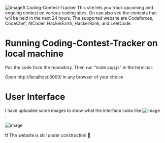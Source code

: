 ![image](https://github.com/sahil19-19/Coding-Contest-Tracker/assets/79751075/c49ea355-782f-4c5f-902e-85505c5fbe13)# Coding-Contest-Tracker
This site lets you track upcoming and ongoing contest on various coding sites.
On can also see the contests that will be held in the next 24 hours. The supported website are Codeforces, CodeChef, AtCoder, HackerEarth, HackerRank, and LeetCode.

# Running Coding-Contest-Tracker on local machine 
Pull the code from the repository. Then run "node app.js" in the terminal.

Open http://localhost:5000/ in any browser of your choice

# User Interface
I have uploaded some images to show what the interface looks like
![image](https://github.com/sahil19-19/Coding-Contest-Tracker/assets/79751075/18109934-8280-414e-8b39-2b275fa24d4f)
.

![image](https://github.com/sahil19-19/Coding-Contest-Tracker/assets/79751075/692cd302-ccd2-4682-b0b5-abd1d6aa81b8)


❗❗ The website is still under construction 🚧
